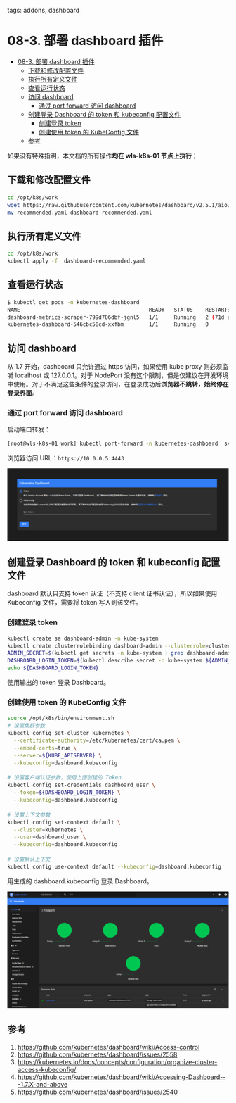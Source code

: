tags: addons, dashboard

# 08-3. 部署 dashboard 插件

<!-- TOC -->

- [08-3. 部署 dashboard 插件](#08-3-部署-dashboard-插件)
    - [下载和修改配置文件](#下载和修改配置文件)
    - [执行所有定义文件](#执行所有定义文件)
    - [查看运行状态](#查看运行状态)
    - [访问 dashboard](#访问-dashboard)
        - [通过 port forward 访问 dashboard](#通过-port-forward-访问-dashboard)
    - [创建登录 Dashboard 的 token 和 kubeconfig 配置文件](#创建登录-dashboard-的-token-和-kubeconfig-配置文件)
        - [创建登录 token](#创建登录-token)
        - [创建使用 token 的 KubeConfig 文件](#创建使用-token-的-kubeconfig-文件)
    - [参考](#参考)

<!-- /TOC -->

如果没有特殊指明，本文档的所有操作**均在 wls-k8s-01 节点上执行**；

## 下载和修改配置文件

``` bash
cd /opt/k8s/work
wget https://raw.githubusercontent.com/kubernetes/dashboard/v2.5.1/aio/deploy/recommended.yaml
mv recommended.yaml dashboard-recommended.yaml
```

## 执行所有定义文件

``` bash
cd /opt/k8s/work
kubectl apply -f  dashboard-recommended.yaml
```

## 查看运行状态

``` bash
$ kubectl get pods -n kubernetes-dashboard 
NAME                                         READY   STATUS    RESTARTS      AGE
dashboard-metrics-scraper-799d786dbf-jgnl5   1/1     Running   2 (71d ago)   75d
kubernetes-dashboard-546cbc58cd-xxfbm        1/1     Running   0             51d
```

## 访问 dashboard

从 1.7 开始，dashboard 只允许通过 https 访问，如果使用 kube proxy 则必须监听 localhost 或 127.0.0.1。对于 NodePort 没有这个限制，但是仅建议在开发环境中使用。对于不满足这些条件的登录访问，在登录成功后**浏览器不跳转，始终停在登录界面**。

### 通过 port forward 访问 dashboard

启动端口转发：

``` bash
[root@wls-k8s-01 work] kubectl port-forward -n kubernetes-dashboard  svc/kubernetes-dashboard 4443:443 --address 0.0.0.0
```

浏览器访问 URL：`https://10.0.0.5:4443`

![dashboard-login](./images/dashboard-login.png)

## 创建登录 Dashboard 的 token 和 kubeconfig 配置文件

dashboard 默认只支持 token 认证（不支持 client 证书认证），所以如果使用 Kubeconfig 文件，需要将 token 写入到该文件。

### 创建登录 token

``` bash
kubectl create sa dashboard-admin -n kube-system
kubectl create clusterrolebinding dashboard-admin --clusterrole=cluster-admin --serviceaccount=kube-system:dashboard-admin
ADMIN_SECRET=$(kubectl get secrets -n kube-system | grep dashboard-admin | awk '{print $1}')
DASHBOARD_LOGIN_TOKEN=$(kubectl describe secret -n kube-system ${ADMIN_SECRET} | grep -E '^token' | awk '{print $2}')
echo ${DASHBOARD_LOGIN_TOKEN}
```

使用输出的 token 登录 Dashboard。

### 创建使用 token 的 KubeConfig 文件

``` bash
source /opt/k8s/bin/environment.sh
# 设置集群参数
kubectl config set-cluster kubernetes \
  --certificate-authority=/etc/kubernetes/cert/ca.pem \
  --embed-certs=true \
  --server=${KUBE_APISERVER} \
  --kubeconfig=dashboard.kubeconfig

# 设置客户端认证参数，使用上面创建的 Token
kubectl config set-credentials dashboard_user \
  --token=${DASHBOARD_LOGIN_TOKEN} \
  --kubeconfig=dashboard.kubeconfig

# 设置上下文参数
kubectl config set-context default \
  --cluster=kubernetes \
  --user=dashboard_user \
  --kubeconfig=dashboard.kubeconfig

# 设置默认上下文
kubectl config use-context default --kubeconfig=dashboard.kubeconfig
```

用生成的 dashboard.kubeconfig 登录 Dashboard。

![images/dashboard.png](images/dashboard.png)

## 参考

1. https://github.com/kubernetes/dashboard/wiki/Access-control
2. https://github.com/kubernetes/dashboard/issues/2558
3. https://kubernetes.io/docs/concepts/configuration/organize-cluster-access-kubeconfig/
4. https://github.com/kubernetes/dashboard/wiki/Accessing-Dashboard---1.7.X-and-above
5. https://github.com/kubernetes/dashboard/issues/2540

